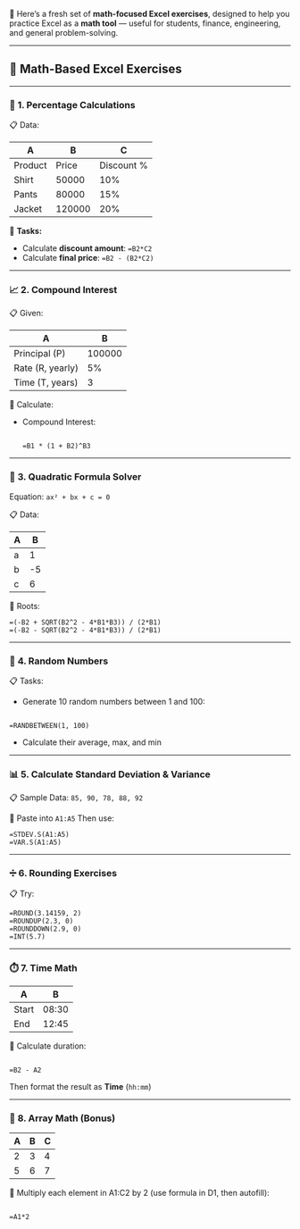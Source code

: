 💪 Here’s a fresh set of **math-focused Excel exercises**, designed to help you practice Excel as a **math tool** — useful for students, finance, engineering, and general problem-solving.

------

## 📘 **Math-Based Excel Exercises**

------

### 🔢 **1. Percentage Calculations**

📋 Data:



| A       | B      | C          |
| ------- | ------ | ---------- |
| Product | Price  | Discount % |
| Shirt   | 50000  | 10%        |
| Pants   | 80000  | 15%        |
| Jacket  | 120000 | 20%        |

🔧 **Tasks:**

- Calculate **discount amount**: `=B2*C2`
- Calculate **final price**: `=B2 - (B2*C2)`

------

### 📈 **2. Compound Interest**

📋 Given:



| A                | B      |
| ---------------- | ------ |
| Principal (P)    | 100000 |
| Rate (R, yearly) | 5%     |
| Time (T, years)  | 3      |

🔧 Calculate:

- Compound Interest:

  ```
  
  =B1 * (1 + B2)^B3
  ```

------

### 🧮 **3. Quadratic Formula Solver**

Equation: `ax² + bx + c = 0`

📋 Data:



| A    | B    |
| ---- | ---- |
| a    | 1    |
| b    | -5   |
| c    | 6    |

🔧 Roots:

```
=(-B2 + SQRT(B2^2 - 4*B1*B3)) / (2*B1)
=(-B2 - SQRT(B2^2 - 4*B1*B3)) / (2*B1)
```

------

### 🎲 **4. Random Numbers**

📋 Tasks:

- Generate 10 random numbers between 1 and 100:

```

=RANDBETWEEN(1, 100)
```

- Calculate their average, max, and min

------

### 📊 **5. Calculate Standard Deviation & Variance**

📋 Sample Data: `85, 90, 78, 88, 92`

🔧 Paste into `A1:A5`
 Then use:

```
=STDEV.S(A1:A5)
=VAR.S(A1:A5)
```

------

### ➗ **6. Rounding Exercises**

📋 Try:

```
=ROUND(3.14159, 2)
=ROUNDUP(2.3, 0)
=ROUNDDOWN(2.9, 0)
=INT(5.7)
```

------

### ⏱️ **7. Time Math**



| A     | B     |
| ----- | ----- |
| Start | 08:30 |
| End   | 12:45 |

🔧 Calculate duration:

```

=B2 - A2
```

Then format the result as **Time** (`hh:mm`)

------

### 🧩 **8. Array Math (Bonus)**



| A    | B    | C    |
| ---- | ---- | ---- |
| 2    | 3    | 4    |
| 5    | 6    | 7    |

🔧 Multiply each element in A1:C2 by 2 (use formula in D1, then autofill):

```

=A1*2
```
